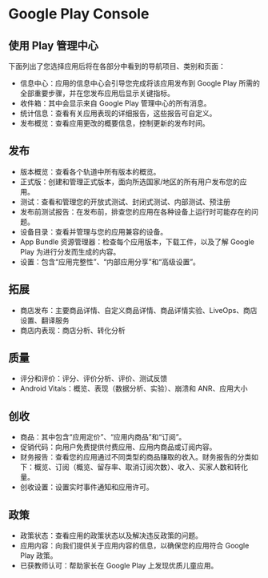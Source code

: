 # Google Play Console
## 使用 Play 管理中心
下面列出了您选择应用后将在各部分中看到的导航项目、类别和页面：

* 信息中心：应用的信息中心会引导您完成将该应用发布到 Google Play 所需的全部重要步骤，并在您发布应用后显示关键指标。
* 收件箱：其中会显示来自 Google Play 管理中心的所有消息。
* 统计信息：查看有关应用表现的详细报告，这些报告可自定义。
* 发布概览：查看应用更改的概要信息，控制更新的发布时间。
## 发布

* 版本概览：查看各个轨道中所有版本的概览。
* 正式版：创建和管理正式版本，面向所选国家/地区的所有用户发布您的应用。
* 测试：查看和管理您的开放式测试、封闭式测试、内部测试、预注册
* 发布前测试报告：在发布前，排查您的应用在各种设备上运行时可能存在的问题。
* 设备目录：查看并管理与您的应用兼容的设备。
* App Bundle 资源管理器：检查每个应用版本，下载工件，以及了解 Google Play 为进行分发而生成的内容。
* 设置：包含“应用完整性”、“内部应用分享”和“高级设置”。
## 拓展

* 商店发布：主要商品详情、自定义商品详情、商品详情实验、LiveOps、商店设置、翻译服务
* 商店内表现：商店分析、转化分析
## 质量

* 评分和评价：评分、评价分析、评价、测试反馈
* Android Vitals：概览、表现（数据分析、实验）、崩溃和 ANR、应用大小
## 创收

* 商品：其中包含“应用定价”、“应用内商品”和“订阅”。
* 促销代码：向用户免费提供付费应用、应用内商品或订阅内容。
* 财务报告：查看您的应用通过不同类型的商品赚取的收入。财务报告的分类如下：概览、订阅（概览、留存率、取消订阅次数）、收入、买家人数和转化量。
* 创收设置：设置实时事件通知和应用许可。
## 政策

* 政策状态：查看应用的政策状态以及解决违反政策的问题。
* 应用内容：向我们提供关于应用内容的信息，以确保您的应用符合 Google Play 政策。
* 已获教师认可：帮助家长在 Google Play 上发现优质儿童应用。

